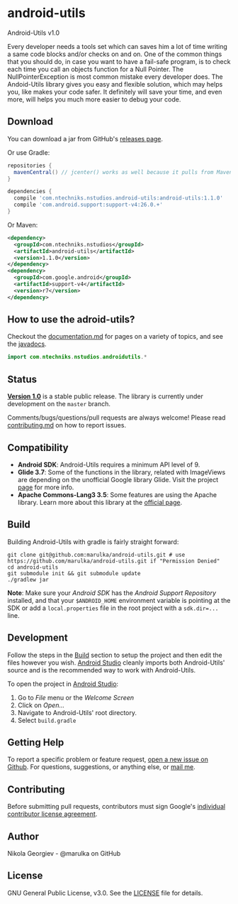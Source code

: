 # android-utils
Android-Utils v1.0

Every developer needs a tools set which can saves him a lot of time writing a same code blocks and/or checks on and on. One of the common things that you should do, 
in case you want to have a fail-safe program, is to check each time you call an objects function for a Null Pointer. The NullPointerException is most common mistake 
every developer does. The Andoid-Utils library gives you easy and flexible solution, which may helps you, like makes your code safer. It definitely will save your time, 
and even more, will helps you much more easier to debug your code.

Download
--------
You can download a jar from GitHub's [releases page][1].

Or use Gradle:

```gradle
repositories {
  mavenCentral() // jcenter() works as well because it pulls from Maven Central
}

dependencies {
  compile 'com.ntechniks.nstudios.android-utils:android-utils:1.1.0'
  compile 'com.android.support:support-v4:26.0.+'
}
```

Or Maven:

```xml
<dependency>
  <groupId>com.ntechniks.nstudios</groupId>
  <artifactId>android-utils</artifactId>
  <version>1.1.0</version>
</dependency>
<dependency>
  <groupId>com.google.android</groupId>
  <artifactId>support-v4</artifactId>
  <version>r7</version>
</dependency>
```

How to use the adroid-utils?
--------

Checkout the [documentation.md][2] for pages on a variety of topics, and see the [javadocs][3].

```java
import com.ntechniks.nstudios.androidutils.*
```

Status
------

[**Version 1.0**][4] is a stable public release. The library is currently under development on the `master` branch.

Comments/bugs/questions/pull requests are always welcome! Please read [contributing.md][5] on how to report issues.

Compatibility
-------------

 * **Android SDK**: Android-Utils requires a minimum API level of 9.
 * **Glide 3.7**: Some of the functions in the library, related with ImageViews are depending on the unofficial Google library Glide. Visit the project [page][6] for more info.
 * **Apache Commons-Lang3 3.5**: Some features are using the Apache library. Learn more about this library at the [official page][7].

Build
-----
Building Android-Utils with gradle is fairly straight forward:

```shell
git clone git@github.com:marulka/android-utils.git # use https://github.com/marulka/android-utils.git if "Permission Denied"
cd android-utils
git submodule init && git submodule update
./gradlew jar
```

**Note**: Make sure your *Android SDK* has the *Android Support Repository* installed, and that your `$ANDROID_HOME` environment
variable is pointing at the SDK or add a `local.properties` file in the root project with a `sdk.dir=...` line.

Development
-----------
Follow the steps in the [Build](#build) section to setup the project and then edit the files however you wish.
[Android Studio][8] cleanly imports both Android-Utils' source and is the recommended way to work with Android-Utils.

To open the project in [Android Studio][8]:

1. Go to *File* menu or the *Welcome Screen*
2. Click on *Open...*
3. Navigate to Android-Utils' root directory.
4. Select `build.gradle`

Getting Help
------------
To report a specific problem or feature request, [open a new issue on Github][9]. For questions, suggestions, or
anything else, or [mail me][10].

Contributing
------------
Before submitting pull requests, contributors must sign Google's [individual contributor license agreement][11].

Author
------
Nikola Georgiev - @marulka on GitHub

License
-------
GNU General Public License, v3.0. See the [LICENSE][12] file for details.


[1]: https://github.com/marulka/android-utils/releases
[2]: https://github.com/marulka/android-utils/blob/master/documentation.md
[3]: https://marulka.github.io/android-utils/
[4]: https://github.com/marulka/android-utils/releases/tag/1.0.0
[5]: https://github.com/marulka/android-utils/blob/1.0.0/contributing.md
[6]: https://github.com/bumptech/glide
[7]: https://commons.apache.org/proper/commons-lang/
[8]: https://developer.android.com/studio/index.html
[9]: https://github.com/marulka/android-utils/issues
[10]: mailto://nikola.georgiev@mail.bg
[11]: https://developers.google.com/open-source/cla/individual
[12]: https://github.com/marulka/android-utils/blob/1.0.0/LICENSE

